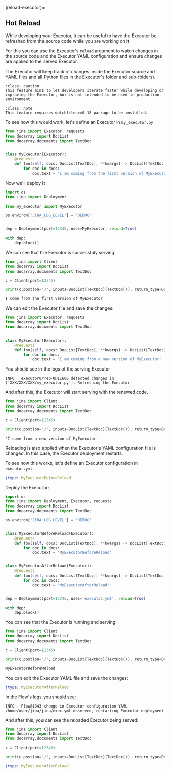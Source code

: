 (reload-executor)=
## Hot Reload

While developing your Executor, it can be useful to have the Executor be refreshed from the source code while you are working on it.

For this you can use the Executor's `reload` argument to watch changes in the source code and the Executor YAML configuration and ensure changes are applied to the served Executor.

The Executor will keep track of changes inside the Executor source and YAML files and all Python files in the Executor's folder and sub-folders).

````{admonition} Caution
:class: caution
This feature aims to let developers iterate faster while developing or improving the Executor, but is not intended to be used in production environment.
````

````{admonition} Note
:class: note
This feature requires watchfiles>=0.18 package to be installed.
````

To see how this would work, let's define an Executor in `my_executor.py`
```python
from jina import Executor, requests
from docarray import DocList
from docarray.documents import TextDoc


class MyExecutor(Executor):
    @requests
    def foo(self, docs: DocList[TextDoc], **kwargs) -> DocList[TextDoc]:
        for doc in docs:
            doc.text = 'I am coming from the first version of MyExecutor'
```

Now we'll deploy it

```python
import os
from jina import Deployment

from my_executor import MyExecutor

os.environ['JINA_LOG_LEVEL'] = 'DEBUG'


dep = Deployment(port=12345, uses=MyExecutor, reload=True)

with dep:
    dep.block()
```

We can see that the Executor is successfuly serving:

```python
from jina import Client
from docarray import DocList
from docarray.documents import TextDoc

c = Client(port=12345)

print(c.post(on='/', inputs=DocList[TextDoc](TextDoc()), return_type=DocList[TextDoc])[0].text)
```

```text
I come from the first version of MyExecutor
```

We can edit the Executor file and save the changes:

```python
from jina import Executor, requests
from docarray import DocList
from docarray.documents import TextDoc


class MyExecutor(Executor):
    @requests
    def foo(self, docs: DocList[TextDoc], **kwargs) -> DocList[TextDoc]:
        for doc in docs:
            doc.text = 'I am coming from a new version of MyExecutor'
```

You should see in the logs of the serving Executor 

```text
INFO   executor0/rep-0@11606 detected changes in: ['XXX/XXX/XXX/my_executor.py']. Refreshing the Executor                                                             
```

And after this, the Executor will start serving with the renewed code.

```python
from jina import Client
from docarray import DocList
from docarray.documents import TextDoc

c = Client(port=12345)

print(c.post(on='/', inputs=DocList[TextDoc](TextDoc()), return_type=DocList[TextDoc])[0].text)
```

```text
'I come from a new version of MyExecutor'
```

Reloading is also applied when the Executor's YAML configuration file is changed. In this case, the Executor deployment restarts.

To see how this works, let's define an Executor configuration in `executor.yml`:

```yaml
jtype: MyExecutorBeforeReload
```

Deploy the Executor:

```python
import os
from jina import Deployment, Executor, requests
from docarray import DocList
from docarray.documents import TextDoc

os.environ['JINA_LOG_LEVEL'] = 'DEBUG'


class MyExecutorBeforeReload(Executor):
    @requests
    def foo(self, docs: DocList[TextDoc], **kwargs) -> DocList[TextDoc]:
        for doc in docs:
            doc.text = 'MyExecutorBeforeReload'


class MyExecutorAfterReload(Executor):
    @requests
    def foo(self, docs: DocList[TextDoc], **kwargs) -> DocList[TextDoc]:
        for doc in docs:
            doc.text = 'MyExecutorAfterReload'


dep = Deployment(port=12345, uses='executor.yml', reload=True)

with dep:
    dep.block()
```

You can see that the Executor is running and serving:

```python
from jina import Client
from docarray import DocList
from docarray.documents import TextDoc

c = Client(port=12345)

print(c.post(on='/', inputs=DocList[TextDoc](TextDoc()), return_type=DocList[TextDoc])[0].text)
```

```text
MyExecutorBeforeReload
```

You can edit the Executor YAML file and save the changes:

```yaml
jtype: MyExecutorAfterReload
```

In the Flow's logs you should see:

```text
INFO   Flow@1843 change in Executor configuration YAML /home/user/jina/jina/exec.yml observed, restarting Executor deployment  
```

And after this, you can see the reloaded Executor being served:

```python
from jina import Client
from docarray import DocList
from docarray.documents import TextDoc

c = Client(port=12345)

print(c.post(on='/', inputs=DocList[TextDoc](TextDoc()), return_type=DocList[TextDoc])[0].text)
```

```yaml
jtype: MyExecutorAfterReload
```
